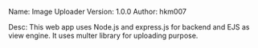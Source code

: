 Name: Image Uploader 
Version: 1.0.0
Author: hkm007

Desc: This web app uses Node.js and express.js for backend and EJS as view engine.
      It uses multer library for uploading purpose.
